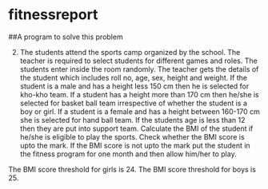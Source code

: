 # fitnessreport

##A program to solve this problem

2. The students attend the sports camp organized by the school. The teacher is required to select students for different games and roles. The students enter inside the room randomly. The teacher gets the details of the student which includes roll no, age, sex, height and weight. 
If the student is a male and has a height less 150 cm then he is selected for kho-kho team. 
If a student has a height more than 170 cm then he/she is selected for basket ball team irrespective of whether the student is a boy or girl.
If a student is a female and has a height between 160-170 cm she is selected for hand ball team.
If the students age is less than 12 then they are put into support team.
Calculate the BMI of the student if he/she is eligible to play the sports. Check whether the BMI score is upto the mark. If the BMI score is not upto the mark put the student in the fitness program for one month and then allow him/her to play.

The BMI score threshold for girls is 24.
The BMI score threshold for boys is 25.
